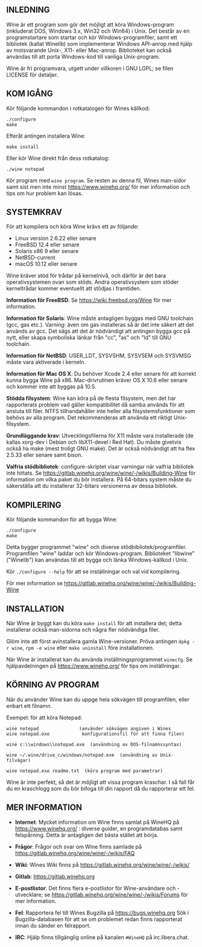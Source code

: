 ## INLEDNING

Wine är ett program som gör det möjligt att köra Windows-program
(inkluderat DOS, Windows 3.x, Win32 och Win64) i Unix. Det består av en
programstartare som startar och kör Windows-programfiler, samt ett
bibliotek (kallat Winelib) som implementerar Windows API-anrop med hjälp
av motsvarande Unix-, X11- eller Mac-anrop. Biblioteket kan också användas
till att porta Windows-kod till vanliga Unix-program.

Wine är fri programvara, utgett under villkoren i GNU LGPL; se
filen LICENSE för detaljer.


## KOM IGÅNG

Kör följande kommandon i rotkatalogen för Wines källkod:

```
./configure
make
```

Efteråt antingen installera Wine:

```
make install
```

Eller kör Wine direkt från dess rotkatalog:

```
./wine notepad
```

Kör program med `wine program`. Se resten av denna fil,
Wines man-sidor samt sist men inte minst https://www.winehq.org/ för mer
information och tips om hur problem kan lösas.


## SYSTEMKRAV

För att kompilera och köra Wine krävs ett av följande:

- Linux version 2.6.22 eller senare
- FreeBSD 12.4 eller senare
- Solaris x86 9 eller senare
- NetBSD-current
- macOS 10.12 eller senare

Wine kräver stöd för trådar på kernelnivå, och därför är det bara
operativsystemen ovan som stöds. Andra operativsystem som
stöder kerneltrådar kommer eventuellt att stödjas i framtiden.

**Information för FreeBSD**:
  Se https://wiki.freebsd.org/Wine för mer information.

**Information för Solaris**:
  Wine måste antagligen byggas med GNU toolchain (gcc, gas etc.).
  Varning: även om gas installeras så är det inte säkert att det används av
  gcc. Det sägs att det är nödvändigt att antingen bygga gcc på nytt, eller
  skapa symboliska länkar från "cc", "as" och "ld" till GNU toolchain.

**Information för NetBSD**:
  USER_LDT, SYSVSHM, SYSVSEM och SYSVMSG måste vara aktiverade i kerneln.

**Information för Mac OS X**:
  Du behöver Xcode 2.4 eller senare för att korrekt kunna bygga Wine på x86.
  Mac-drivrutinen kräver OS X 10.6 eller senare och kommer inte att byggas på 10.5.

**Stödda filsystem**:
  Wine kan köra på de flesta filsystem, men det har rapporterats problem vad
  gäller kompatibilitet då samba används för att ansluta till filer. NTFS
  tillhandahåller inte heller alla filsystemsfunktioner som behövs av alla
  program. Det rekommenderas att använda ett riktigt Unix-filsystem.

**Grundläggande krav**:
  Utvecklingsfilerna för X11 måste vara installerade (de kallas xorg-dev i
  Debian och libX11-devel i Red Hat).
  Du måste givetvis också ha make (mest troligt GNU make).
  Det är också nödvändigt att ha flex 2.5.33 eller senare samt bison.

**Valfria stödbibliotek**:
  configure-skriptet visar varningar när valfria bibliotek inte hittats.
  Se https://gitlab.winehq.org/wine/wine/-/wikis/Building-Wine för
  information om vilka paket du bör installera. På 64-bitars system
  måste du säkerställa att du installerar 32-bitars versionerna av
  dessa bibliotek.


## KOMPILERING

Kör följande kommandon för att bygga Wine:

```
./configure
make
```

Detta bygger programmet "wine" och diverse stödbibliotek/programfiler.
Programfilen "wine" laddar och kör Windows-program.
Biblioteket "libwine" ("Winelib") kan användas till att bygga och länka
Windows-källkod i Unix.

Kör `./configure --help` för att se inställningar och val vid kompilering.

För mer information se https://gitlab.winehq.org/wine/wine/-/wikis/Building-Wine


## INSTALLATION

När Wine är byggt kan du köra `make install` för att installera det;
detta installerar också man-sidorna och några fler nödvändiga filer.

Glöm inte att först avinstallera gamla Wine-versioner. Pröva antingen
`dpkg -r wine`, `rpm -e wine` eller `make uninstall` före installationen.

När Wine är installerat kan du använda inställningsprogrammet `winecfg`.
Se hjälpavdelningen på https://www.winehq.org/ för tips om inställningar.


## KÖRNING AV PROGRAM

När du använder Wine kan du uppge hela sökvägen till programfilen, eller
enbart ett filnamn.

Exempel: för att köra Notepad:

```
wine notepad               (använder sökvägen angiven i Wines
wine notepad.exe            konfigurationsfil för att finna filen)

wine c:\\windows\\notepad.exe  (användning av DOS-filnamnssyntax)

wine ~/.wine/drive_c/windows/notepad.exe  (användning av Unix-filvägar)

wine notepad.exe readme.txt  (köra program med parametrar)
```

Wine är inte perfekt, så det är möjligt att vissa program kraschar.
I så fall får du en kraschlogg som du bör bifoga till din rapport då du
rapporterar ett fel.


## MER INFORMATION

- **Internet**: Mycket information om Wine finns samlat på WineHQ på
           https://www.winehq.org/ : diverse guider, en programdatabas samt
           felspårning. Detta är antagligen det bästa stället att börja.

- **Frågor**: Frågor och svar om Wine finns samlade på https://gitlab.winehq.org/wine/wine/-/wikis/FAQ

- **Wiki**: Wines Wiki finns på https://gitlab.winehq.org/wine/wine/-/wikis/

- **Gitlab**: https://gitlab.winehq.org

- **E-postlistor**:
           Det finns flera e-postlistor för Wine-användare och -utvecklare; se
           https://gitlab.winehq.org/wine/wine/-/wikis/Forums för mer information.

- **Fel**: Rapportera fel till Wines Bugzilla på https://bugs.winehq.org
           Sök i Bugzilla-databasen för att se om problemet redan finns
           rapporterat innan du sänder en felrapport.

- **IRC**: Hjälp finns tillgänglig online på kanalen `#WineHQ` på
           irc.libera.chat.
